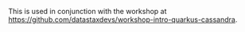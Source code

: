 This is used in conjunction with the workshop at https://github.com/datastaxdevs/workshop-intro-quarkus-cassandra.
